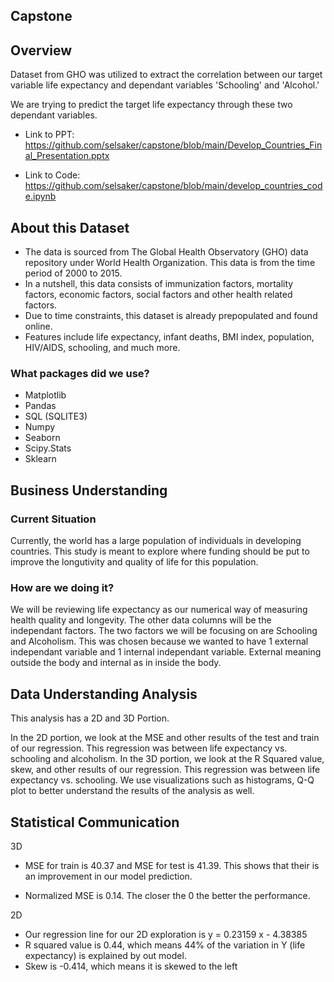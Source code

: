 ## Capstone 

## Overview
Dataset from GHO was utilized to extract the correlation between our target variable life expectancy and dependant variables 'Schooling' and 'Alcohol.'

We are trying to predict the target life expectancy through these two dependant variables.

- Link to PPT: https://github.com/selsaker/capstone/blob/main/Develop_Countries_Final_Presentation.pptx

- Link to Code: https://github.com/selsaker/capstone/blob/main/develop_countries_code.ipynb

## About this Dataset
- The data is sourced from The Global Health Observatory (GHO) data repository under World Health Organization.
This data is from the time period of 2000 to 2015.
- In a nutshell, this data consists of immunization factors, mortality factors, economic factors, social factors and other health related factors.
- Due to time constraints, this dataset is already prepopulated and found online.
- Features include life expectancy, infant deaths, BMI index, population, HIV/AIDS, schooling, and much more.


### What packages did we use?
 - Matplotlib
 - Pandas
 - SQL (SQLITE3)
 - Numpy
 - Seaborn
 - Scipy.Stats
 - Sklearn
 
 ## Business Understanding
### Current Situation 
Currently, the world has a large population of individuals in developing countries. This study is meant to explore where funding should be put to improve the longutivity and quality of life for this population.

### How are we doing it?
We will be reviewing life expectancy as our numerical way of measuring health quality and longevity. The other data columns will be the independant factors. The two factors we will be focusing on are Schooling and Alcoholism. This was chosen because we wanted to have 1 external independant variable and 1 internal independant variable. External meaning outside the body and internal as in inside the body. 

## Data Understanding Analysis 
This analysis has a 2D and 3D Portion.

In the 2D portion, we look at the MSE and other results of the test and train of our regression. This regression was between life expectancy vs. schooling and alcoholism.
In the 3D portion, we look at the R Squared value, skew, and other results of our regression. This regression was between life expectancy vs. schooling. We use visualizations such as histograms, Q-Q plot to better understand the results of the analysis as well. 


## Statistical Communication 
3D
- MSE for train is 40.37 and MSE for test is 41.39. This shows that their is an improvement in our model prediction.

- Normalized MSE is 0.14. The closer the 0 the better the performance.

2D
- Our regression line for our 2D exploration is y = 0.23159 x  - 4.38385
- R squared value is 0.44, which means 44% of the variation in Y (life expectancy) is explained by out model.
- Skew is -0.414, which means it is skewed to the left


